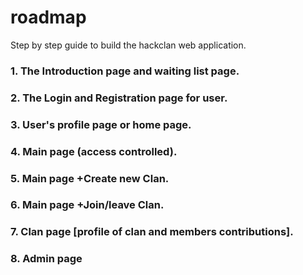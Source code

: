 # roadmap
Step by step guide to build the hackclan web application.

### 1. The Introduction page and waiting list page.
### 2. The Login and Registration page for user.
### 3. User's profile page or home page.
### 4. Main page (access controlled).
### 5. Main page +Create new Clan.
### 6. Main page +Join/leave Clan.
### 7. Clan page [profile of clan and members contributions].
### 8. Admin page


